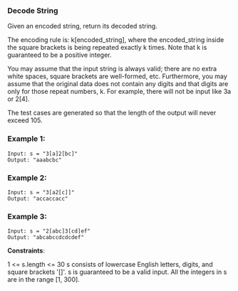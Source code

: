 ### Decode String
Given an encoded string, return its decoded string.

The encoding rule is: k[encoded_string], where the encoded_string inside the square brackets is being repeated exactly k times. Note that k is guaranteed to be a positive integer.

You may assume that the input string is always valid; there are no extra white spaces, square brackets are well-formed, etc. Furthermore, you may assume that the original data does not contain any digits and that digits are only for those repeat numbers, k. For example, there will not be input like 3a or 2[4].

The test cases are generated so that the length of the output will never exceed 105.

 

### Example 1:
```
Input: s = "3[a]2[bc]"
Output: "aaabcbc"
```
### Example 2:
```
Input: s = "3[a2[c]]"
Output: "accaccacc"
```
### Example 3:
```
Input: s = "2[abc]3[cd]ef"
Output: "abcabccdcdcdef"
``` 

**Constraints**:

1 <= s.length <= 30
s consists of lowercase English letters, digits, and square brackets '[]'.
s is guaranteed to be a valid input.
All the integers in s are in the range [1, 300].
